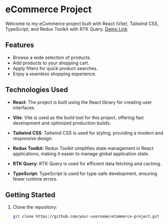 # eCommerce Project

Welcome to my eCommerce project built with React (Vite), Tailwind CSS, TypeScript, and Redux Toolkit with RTK Query.
[Demo Link](https://ecommerce-app-chi-bay.vercel.app/)

## Features

- Browse a wide selection of products.
- Add products to your shopping cart.
- Apply filters for quick product searches.
- Enjoy a seamless shopping experience.

## Technologies Used

- **React**: The project is built using the React library for creating user interfaces.
  
- **Vite**: Vite is used as the build tool for this project, offering fast development and optimized production builds.

- **Tailwind CSS**: Tailwind CSS is used for styling, providing a modern and responsive design.

- **Redux Toolkit**: Redux Toolkit simplifies state management in React applications, making it easier to manage global application state.

- **RTK Query**: RTK Query is used for efficient data fetching and caching.

- **TypeScript**: TypeScript is used for type-safe development, ensuring fewer runtime errors.

## Getting Started

1. Clone the repository:

   ```bash
   git clone https://github.com/your-username/eCommerce-project.git
